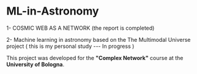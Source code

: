 # ML-in-Astronomy


1- COSMIC WEB AS A NETWORK  (the report is completed)

2- Machine learning in astronomy based on the The Multimodal Universe project ( this is my personal study --- In progress ) 

This project was developed for the **"Complex Network"** course at the **University of Bologna**.  
